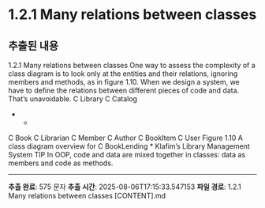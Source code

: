 # 1.2.1 Many relations between classes

## 추출된 내용

1.2.1 Many relations between classes
One way to assess the complexity of a class diagram is to look only at the entities and
their relations, ignoring members and methods, as in figure 1.10. When we design a
system, we have to define the relations between different pieces of code and data.
That’s unavoidable.
C Library
C Catalog
* *
C Book C Librarian
C Member
C Author
C BookItem C User
Figure 1.10 A class
diagram overview for
C BookLending * Klafim’s Library
Management System
TIP In OOP, code and data are mixed together in classes: data as members and code as
methods.

---

**추출 완료**: 575 문자
**추출 시간**: 2025-08-06T17:15:33.547153
**파일 경로**: 1.2.1 Many relations between classes [CONTENT].md
